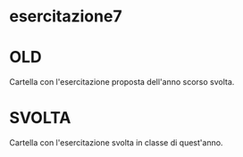 # esercitazione7

# OLD
Cartella con l'esercitazione proposta dell'anno scorso svolta.

# SVOLTA
Cartella con l'esercitazione svolta in classe di quest'anno.